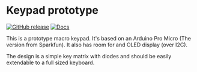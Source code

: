 # Keypad prototype

[![GitHub release](https://img.shields.io/github/release/nnarain/keypad-prototype.svg)](https://github.com/nnarain/keypad-prototype/releases)
[![Docs](https://img.shields.io/badge/docs-latest-brightgreen.svg)](https://nnarain.github.io/keypad-prototype)

This is a prototype macro keypad. It's based on an Arduino Pro Micro (The version from Sparkfun). It also has room for
and OLED display (over I2C).

The design is a simple key matrix with diodes and should be easily extendable to a full sized keyboard.
